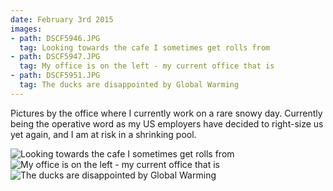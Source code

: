 ```yaml
---
date: February 3rd 2015
images:
- path: DSCF5946.JPG
  tag: Looking towards the cafe I sometimes get rolls from
- path: DSCF5947.JPG
  tag: My office is on the left - my current office that is
- path: DSCF5951.JPG
  tag: The ducks are disappointed by Global Warming
---
```

Pictures by the office where I currently work on a rare snowy day.
Currently being the operative word as my US employers have decided to
right-size us yet again, and I am at risk in a shrinking pool.

![Looking towards the cafe I sometimes get rolls from](DSCF5946.JPG)
![My office is on the left - my current office that is](DSCF5947.JPG)
![The ducks are disappointed by Global Warming](DSCF5951.JPG)
